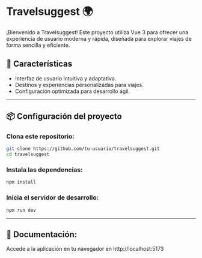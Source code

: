 # Travelsuggest 🌍

¡Bienvenido a Travelsuggest! Este proyecto utiliza Vue 3 para ofrecer una experiencia de usuario moderna y rápida, diseñada para explorar viajes de forma sencilla y eficiente.

## 🚀 Características

- Interfaz de usuario intuitiva y adaptativa.
- Destinos y experiencias personalizadas para viajes.
- Configuración optimizada para desarrollo ágil.
---

## 📦 Configuración del proyecto

### Clona este repositorio:

```sh
git clone https://github.com/tu-usuario/travelsuggest.git
cd travelsuggest
```

### Instala las dependencias:

```sh
npm install
```

### Inicia el servidor de desarrollo:

```sh
npm run dev
```

---

## 📖 Documentación:
Accede a la aplicación en tu navegador en http://localhost:5173


